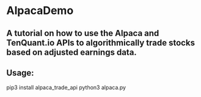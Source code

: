 # AlpacaDemo

## A tutorial on how to use the Alpaca and TenQuant.io APIs to algorithmically trade stocks based on adjusted earnings data.

## Usage: 
pip3 install alpaca_trade_api
python3 alpaca.py
